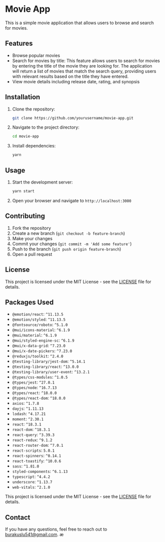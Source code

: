 # Movie App

This is a simple movie application that allows users to browse and search for movies.

## Features

- Browse popular movies
- Search for movies by title: This feature allows users to search for movies by entering the title of the movie they are looking for. The application will return a list of movies that match the search query, providing users with relevant results based on the title they have entered.
- View movie details including release date, rating, and synopsis

## Installation

1. Clone the repository:
   ```bash
   git clone https://github.com/yourusername/movie-app.git
   ```
2. Navigate to the project directory:
   ```bash
   cd movie-app
   ```
3. Install dependencies:
   ```bash
   yarn
   ```

## Usage

1. Start the development server:
   ```bash
   yarn start
   ```
2. Open your browser and navigate to `http://localhost:3000`

## Contributing

1. Fork the repository
2. Create a new branch (`git checkout -b feature-branch`)
3. Make your changes
4. Commit your changes (`git commit -m 'Add some feature'`)
5. Push to the branch (`git push origin feature-branch`)
6. Open a pull request

## License

This project is licensed under the MIT License - see the [LICENSE](LICENSE) file for details.

## Packages Used

- `@emotion/react`: `^11.13.5`
- `@emotion/styled`: `^11.13.5`
- `@fontsource/roboto`: `^5.1.0`
- `@mui/icons-material`: `^6.1.9`
- `@mui/material`: `^6.1.9`
- `@mui/styled-engine-sc`: `^6.1.9`
- `@mui/x-data-grid`: `^7.23.0`
- `@mui/x-date-pickers`: `^7.23.0`
- `@reduxjs/toolkit`: `^2.4.0`
- `@testing-library/jest-dom`: `^5.14.1`
- `@testing-library/react`: `^13.0.0`
- `@testing-library/user-event`: `^13.2.1`
- `@types/css-modules`: `^1.0.5`
- `@types/jest`: `^27.0.1`
- `@types/node`: `^16.7.13`
- `@types/react`: `^18.0.0`
- `@types/react-dom`: `^18.0.0`
- `axios`: `^1.7.8`
- `dayjs`: `^1.11.13`
- `lodash`: `^4.17.21`
- `moment`: `^2.30.1`
- `react`: `^18.3.1`
- `react-dom`: `^18.3.1`
- `react-query`: `^3.39.3`
- `react-redux`: `^9.1.2`
- `react-router-dom`: `^7.0.1`
- `react-scripts`: `5.0.1`
- `react-spinners`: `^0.14.1`
- `react-toastify`: `^10.0.6`
- `sass`: `^1.81.0`
- `styled-components`: `^6.1.13`
- `typescript`: `^4.4.2`
- `underscore`: `^1.13.7`
- `web-vitals`: `^2.1.0`

This project is licensed under the MIT License - see the [LICENSE](LICENSE) file for details.

## Contact

If you have any questions, feel free to reach out to [burakuslu541@gmail.com](mailto:burakuslu541@gmail.com).
æ

